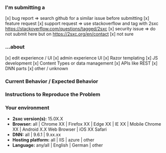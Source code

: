 <!-- FILL OUT THE FOLLOWING INFORMATION WE MAY CLOSE YOUR ISSUE WITHOUT INVESTIGATING -->

### I'm submitting a
<!-- HINT: remove lines which don't apply  -->
[x] bug report => search github for a similar issue before submitting
[x] feature request
[x] support request => use stackoverflow and tag with 2sxc <https://stackoverflow.com/questions/tagged/2sxc>
[x] security issue => do not submit here but on <https://2sxc.org/en/contact>
[x] not sure

### ...about
<!-- HINT: remove lines which don't apply  -->
[x] edit experience / UI
[x] admin experience UI
[x] Razor templating
[x] JS development
[x] Content Types or data management
[x] APIs like REST
[x] DNN parts
[x] other / unknown

### Current Behavior / Expected Behavior
<!-- HINT: Describe how the bug manifests. -->

<!-- HINT: Describe what the behavior would be without the bug. -->

<!-- HINT: Describe the motivation or the concrete use case for the change -->

<!-- Anything you would like to add -->

### Instructions to Reproduce the Problem
<!--
If the current behavior is a bug or you can illustrate your feature request better with an example, 
please provide the *STEPS TO REPRODUCE* and/or a *MINIMAL DEMO* like a screenshot or screencast.

A sample App to reproduce the issue is also great!
-->

### Your environment
<!-- HINT: Operating system, IDE, package manager, HTTP server, ... -->

* **2sxc version(s):** 15.0X.X  <!-- Check whether this is still an issue in the most recent version -->
* **Browser:** all | Chrome XX | Firefox XX | Edge XX | IE XX | Mobile Chrome XX | Android X.X Web Browser | iOS XX Safari
* **DNN:** all | 9.6.1 | 9.xx.xx
* **Hosting platform:** all | IIS | azure | other
* **Language:** any/all | English | German | other
